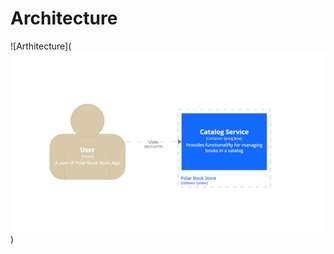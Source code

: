 # Architecture

![Arthitecture](![structurizr-88510-Container (1).png](images%2Fstructurizr-88510-Container%20%281%29.png))